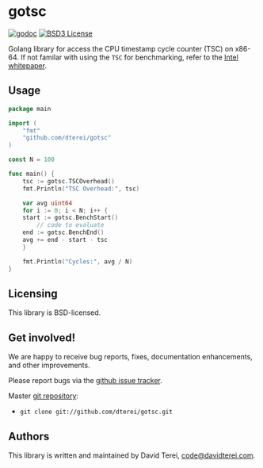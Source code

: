 # gotsc

[![godoc](https://godoc.org/github.com/dterei/gotsc?status.svg)](http://godoc.org/github.com/dterei/gotsc)
[![BSD3 License](http://img.shields.io/badge/license-BSD3-brightgreen.svg?style=flat)][tl;dr Legal: BSD3]

[tl;dr Legal: BSD3]:
  https://tldrlegal.com/license/bsd-3-clause-license-(revised)
  "BSD3 License"

Golang library for access the CPU timestamp cycle counter (TSC) on x86-64. If
not familar with using the `TSC` for benchmarking, refer to the [Intel
whitepaper](http://www.intel.com/content/www/us/en/embedded/training/ia-32-ia-64-benchmark-code-execution-paper.html).

## Usage

``` .go
package main

import (
	"fmt"
	"github.com/dterei/gotsc"
)

const N = 100

func main() {
	tsc := gotsc.TSCOverhead()
	fmt.Println("TSC Overhead:", tsc)

	var avg uint64
	for i := 0; i < N; i++ {
    start := gotsc.BenchStart()
		// code to evaluate
    end := gotsc.BenchEnd()
    avg += end - start - tsc
	}

	fmt.Println("Cycles:", avg / N)
}
```

## Licensing

This library is BSD-licensed.

## Get involved!

We are happy to receive bug reports, fixes, documentation enhancements,
and other improvements.

Please report bugs via the
[github issue tracker](http://github.com/dterei/gotsc/issues).

Master [git repository](http://github.com/dterei/gotsc):

* `git clone git://github.com/dterei/gotsc.git`

## Authors

This library is written and maintained by David Terei, <code@davidterei.com>.

